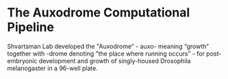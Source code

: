 # The Auxodrome Computational Pipeline
Shvartsman Lab developed the "Auxodrome” - auxo- meaning “growth” together with -drome denoting "the place where running occurs” - for post-embryonic development and growth of singly-housed Drosophila melanogaster in a 96-well plate.



